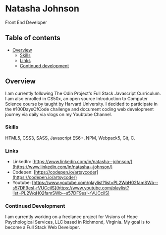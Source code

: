 # Natasha Johnson

Front End Developer

## Table of contents

- [Overview](#overview)
  - [Skills](#skills)
  - [Links](#links)
  - [Continued development](#continued-development)

## Overview

I am currently following The Odin Project's Full Stack Javascript Curriculum. I am also enrolled in CS50x, an open source Introduction to Computer Science course by taught by Harvard University.  I decided to participate in the #100DaysOfCode challenge and document coding web development journey via daily via vlogs on my Youbtube Channel.

### Skills

HTML5, CSS3, SASS, Javascript ES6+, NPM, Webpack5, Git, C.

### Links

- LinkedIn: [https://www.linkedin.com/in/natasha--johnson/](https://www.linkedin.com/in/natasha--johnson/)
- Codepen: [https://codepen.io/artsycoder](https://codepen.io/artsycoder)
- Youtube: [https://www.youtube.com/playlist?list=PL2WqH02famSWb--s57DF9esI-rVUCcilS](https://www.youtube.com/playlist?list=PL2WqH02famSWb--s57DF9esI-rVUCcilS)

### Continued Development

I am currently working on a freelance project for Visions of Hope Psychological Services, LLC based in Richmond, Virginia.  My goal is to become a Full Stack Web Developer.  


